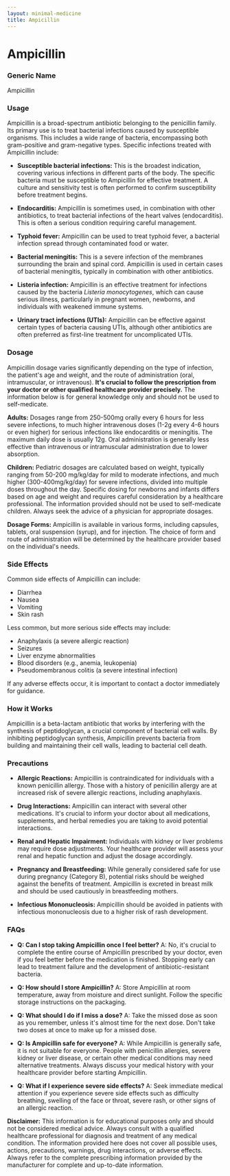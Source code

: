 ```yaml
---
layout: minimal-medicine
title: Ampicillin
---
```


# Ampicillin
### Generic Name
Ampicillin

### Usage

Ampicillin is a broad-spectrum antibiotic belonging to the penicillin family.  Its primary use is to treat bacterial infections caused by susceptible organisms.  This includes a wide range of bacteria, encompassing both gram-positive and gram-negative types.  Specific infections treated with Ampicillin include:

* **Susceptible bacterial infections:**  This is the broadest indication, covering various infections in different parts of the body.  The specific bacteria must be susceptible to Ampicillin for effective treatment.  A culture and sensitivity test is often performed to confirm susceptibility before treatment begins.

* **Endocarditis:**  Ampicillin is sometimes used, in combination with other antibiotics, to treat bacterial infections of the heart valves (endocarditis). This is often a serious condition requiring careful management.

* **Typhoid fever:** Ampicillin can be used to treat typhoid fever, a bacterial infection spread through contaminated food or water.

* **Bacterial meningitis:**  This is a severe infection of the membranes surrounding the brain and spinal cord.  Ampicillin is used in certain cases of bacterial meningitis, typically in combination with other antibiotics.

* **Listeria infection:** Ampicillin is an effective treatment for infections caused by the bacteria *Listeria monocytogenes*, which can cause serious illness, particularly in pregnant women, newborns, and individuals with weakened immune systems.

* **Urinary tract infections (UTIs):** Ampicillin can be effective against certain types of bacteria causing UTIs, although other antibiotics are often preferred as first-line treatment for uncomplicated UTIs.


### Dosage

Ampicillin dosage varies significantly depending on the type of infection, the patient's age and weight, and the route of administration (oral, intramuscular, or intravenous).  **It's crucial to follow the prescription from your doctor or other qualified healthcare provider precisely.**  The information below is for general knowledge only and should not be used to self-medicate.

**Adults:** Dosages range from 250-500mg orally every 6 hours for less severe infections, to much higher intravenous doses (1-2g every 4-6 hours or even higher) for serious infections like endocarditis or meningitis.  The maximum daily dose is usually 12g.  Oral administration is generally less effective than intravenous or intramuscular administration due to lower absorption.

**Children:** Pediatric dosages are calculated based on weight, typically ranging from 50-200 mg/kg/day for mild to moderate infections, and much higher (300-400mg/kg/day) for severe infections, divided into multiple doses throughout the day.  Specific dosing for newborns and infants differs based on age and weight and requires careful consideration by a healthcare professional.  The information provided should not be used to self-medicate children.  Always seek the advice of a physician for appropriate dosages.

**Dosage Forms:** Ampicillin is available in various forms, including capsules, tablets, oral suspension (syrup), and for injection.  The choice of form and route of administration will be determined by the healthcare provider based on the individual's needs.

### Side Effects

Common side effects of Ampicillin can include:

* Diarrhea
* Nausea
* Vomiting
* Skin rash

Less common, but more serious side effects may include:

* Anaphylaxis (a severe allergic reaction)
* Seizures
* Liver enzyme abnormalities
* Blood disorders (e.g., anemia, leukopenia)
* Pseudomembranous colitis (a severe intestinal infection)


If any adverse effects occur, it is important to contact a doctor immediately for guidance.

### How it Works

Ampicillin is a beta-lactam antibiotic that works by interfering with the synthesis of peptidoglycan, a crucial component of bacterial cell walls.  By inhibiting peptidoglycan synthesis, Ampicillin prevents bacteria from building and maintaining their cell walls, leading to bacterial cell death.


### Precautions

* **Allergic Reactions:** Ampicillin is contraindicated for individuals with a known penicillin allergy.  Those with a history of penicillin allergy are at increased risk of severe allergic reactions, including anaphylaxis.

* **Drug Interactions:**  Ampicillin can interact with several other medications. It's crucial to inform your doctor about all medications, supplements, and herbal remedies you are taking to avoid potential interactions.

* **Renal and Hepatic Impairment:**  Individuals with kidney or liver problems may require dose adjustments.  Your healthcare provider will assess your renal and hepatic function and adjust the dosage accordingly.

* **Pregnancy and Breastfeeding:** While generally considered safe for use during pregnancy (Category B), potential risks should be weighed against the benefits of treatment. Ampicillin is excreted in breast milk and should be used cautiously in breastfeeding mothers.

* **Infectious Mononucleosis:** Ampicillin should be avoided in patients with infectious mononucleosis due to a higher risk of rash development.


### FAQs

* **Q: Can I stop taking Ampicillin once I feel better?** A: No, it's crucial to complete the entire course of Ampicillin prescribed by your doctor, even if you feel better before the medication is finished. Stopping early can lead to treatment failure and the development of antibiotic-resistant bacteria.

* **Q: How should I store Ampicillin?** A: Store Ampicillin at room temperature, away from moisture and direct sunlight.  Follow the specific storage instructions on the packaging.

* **Q: What should I do if I miss a dose?** A: Take the missed dose as soon as you remember, unless it's almost time for the next dose. Don't take two doses at once to make up for a missed dose.

* **Q: Is Ampicillin safe for everyone?** A: While Ampicillin is generally safe, it is not suitable for everyone.  People with penicillin allergies, severe kidney or liver disease, or certain other medical conditions may need alternative treatments.  Always discuss your medical history with your healthcare provider before starting Ampicillin.

* **Q:  What if I experience severe side effects?** A: Seek immediate medical attention if you experience severe side effects such as difficulty breathing, swelling of the face or throat, severe rash, or other signs of an allergic reaction.


**Disclaimer:** This information is for educational purposes only and should not be considered medical advice. Always consult with a qualified healthcare professional for diagnosis and treatment of any medical condition.  The information provided here does not cover all possible uses, actions, precautions, warnings, drug interactions, or adverse effects.  Always refer to the complete prescribing information provided by the manufacturer for complete and up-to-date information.
